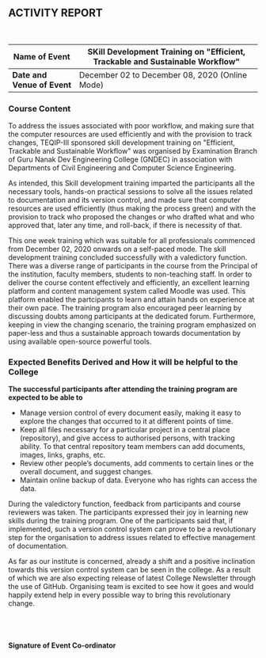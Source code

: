 ## ACTIVITY REPORT 

<br>

| Name of Event | SKill Development Training on "Efficient, Trackable and Sustainable Workflow" |
| ------ | -------- |
| **Date and Venue of Event** | December 02 to December 08, 2020 (Online Mode) | 

### Course Content

To address the issues associated with poor workflow, and making sure that the computer resources are used
efficiently and with the provision to track changes, TEQIP-III sponsored skill development training on
"Efficient, Trackable and Sustainable Workflow" was organised by Examination Branch of 
Guru Nanak Dev Engineering College (GNDEC) in association with Departments of Civil Engineering 
and Computer Science Engineering.   


As intended, this Skill development training imparted the participants all the necessary tools,
hands-on practical sessions to solve all the issues related to documentation and its version control,
and made sure that computer resources are used efficiently (thus making the process green) and with the provision to track 
who proposed the changes or who drafted what and who approved that, later any time, and roll-back, if there is necessity of that.

This one week training which was suitable for all professionals commenced from December 02, 2020 onwards on a self-paced mode. 
The skill development training concluded successfully with a valedictory function. There was a diverse range of participants in 
the course from the Principal of the institution, faculty members, students to non-teaching staff. In order to deliver the course 
content effectively and efficiently, an excellent learning platform and content management system called Moodle was used. 
This platform enabled the partcipants to learn and attain hands on experience at their own pace. The training program also encouraged peer learning 
by discussing doubts among participants at the dedicated forum. Furthermore, keeping in view the changing scenario, the training program
emphasized on paper-less and thus a sustainable approach towards documentation by using available open-source powerful tools.   

### Expected Benefits Derived and How it will be helpful to the College

**The successful participants after attending the training program are expected to be able to** 

- Manage version control of every document easily, making it easy to explore the changes that occurred to it at different points of time.
- Keep all files necessary for a particular project in a central place (repository), and give access to authorised persons, with tracking ability. 
To that central repository team members can add documents, images, links, graphs, etc.
- Review other people’s documents, add comments to certain lines or the overall document, and suggest changes.
- Maintain online backup of data. Everyone who has rights can access the data.

During the valedictory function, feedback from participants and course reviewers was taken. The participants expressed their joy in learning new skills
during the training program. One of the participants said that, if implemented, such a version control system can prove to be a revolutionary
step for the organisation to address issues related to effective management of documentation.

As far as our institute is concerned, already a shift and a positive inclination towards this version control system can be seen in the college. 
As a result of which we are also expecting release of latest College Newsletter through the use of GitHub.
Organising team is excited to see how it goes and would happily extend help in every possible way to bring this revolutionary change.  

<br>
<br>

#### Signature of Event Co-ordinator

